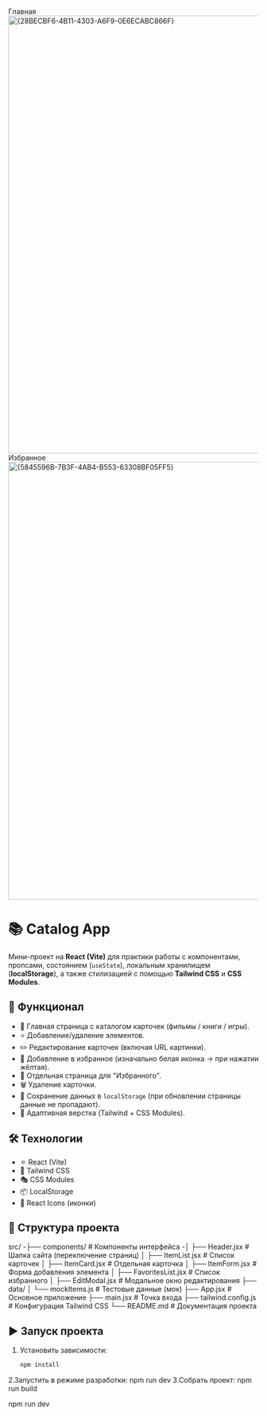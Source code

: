 Главная
<img width="1918" height="880" alt="{28BECBF6-4B11-4303-A6F9-0E6ECABC866F}" src="https://github.com/user-attachments/assets/10b27cae-f707-48df-b162-3b5b380ca954" />
Избранное
<img width="1919" height="880" alt="{5845596B-7B3F-4AB4-B553-63308BF05FF5}" src="https://github.com/user-attachments/assets/10570c51-1e2b-402d-94ed-c9ddfd394a17" />



# 📚 Catalog App

Мини-проект на **React (Vite)** для практики работы с компонентами, пропсами, состоянием (`useState`), локальным хранилищем (**localStorage**), а также стилизацией с помощью **Tailwind CSS** и **CSS Modules**.

## 🚀 Функционал
- 📌 Главная страница с каталогом карточек (фильмы / книги / игры).
- ⭐ Добавление/удаление элементов.
- ✏️ Редактирование карточек (включая URL картинки).
- 💛 Добавление в избранное (изначально белая иконка → при нажатии жёлтая).
- 📂 Отдельная страница для "Избранного".
- 🗑 Удаление карточки.
- 💾 Сохранение данных в `localStorage` (при обновлении страницы данные не пропадают).
- 📱 Адаптивная верстка (Tailwind + CSS Modules).

## 🛠 Технологии
- ⚛️ React (Vite)
- 🎨 Tailwind CSS
- 🎭 CSS Modules
- 📦 LocalStorage
- 🔗 React Icons (иконки)

## 📂 Структура проекта
src/
-├── components/ # Компоненты интерфейса
-│ ├── Header.jsx # Шапка сайта (переключение страниц)
│ ├── ItemList.jsx # Список карточек
│ ├── ItemCard.jsx # Отдельная карточка
│ ├── ItemForm.jsx # Форма добавления элемента
│ ├── FavoritesList.jsx # Список избранного
│ ├── EditModal.jsx # Модальное окно редактирования
├── data/
│ └── mockItems.js # Тестовые данные (мок)
├── App.jsx # Основное приложение
├── main.jsx # Точка входа
├── tailwind.config.js # Конфигурация Tailwind CSS
└── README.md # Документация проекта

## ▶️ Запуск проекта
1. Установить зависимости:
   ```bash
   npm install
  2.Запустить в режиме разработки:
  npm run dev
  3.Собрать проект:
  npm run build

   
   npm run dev

